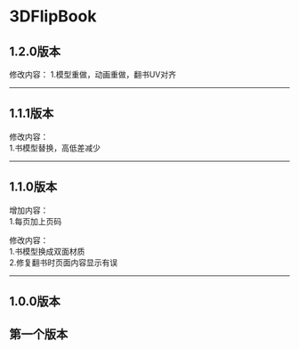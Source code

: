 # 3DFlipBook
## 1.2.0版本
修改内容：
1.模型重做，动画重做，翻书UV对齐

-------------------------------------------------------------------

## 1.1.1版本<br>
修改内容：<br>
1.书模型替换，高低差减少<br>

-------------------------------------------------------------------

## 1.1.0版本<br>
增加内容：<br>
1.每页加上页码<br>

修改内容：<br>
1.书模型换成双面材质<br>
2.修复翻书时页面内容显示有误<br>

-------------------------------------------------------------------

## 1.0.0版本<br>
第一个版本
-------------------------------------------------------------------
